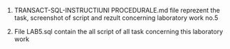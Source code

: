 1.  TRANSACT-SQL-INSTRUCTIUNI PROCEDURALE.md file reprezent the task, screenshot of script and rezult concerning laboratory work no.5

2. File LAB5.sql contain the all script of all task concerning this laboratory work
